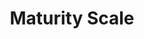---
title: Maturity Scale
info: The maturity scale is a way to indicate the level of robustness of any pattern in this style guide. New patterns should be released into the style guide following these rules, assess each pattern independently.
---